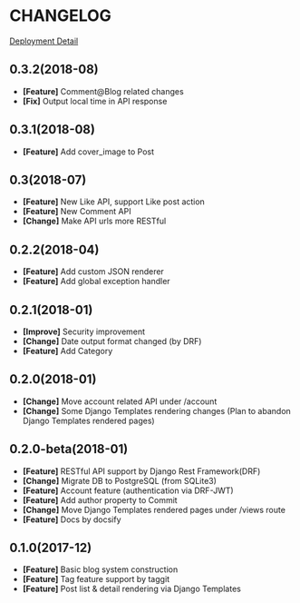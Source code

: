 # CHANGELOG

[Deployment Detail](/deployment)

## 0.3.2(2018-08)

* **[Feature]** Comment@Blog related changes
* **[Fix]** Output local time in API response

## 0.3.1(2018-08)
* **[Feature]** Add cover_image to Post

## 0.3(2018-07)
* **[Feature]** New Like API, support Like post action
* **[Feature]** New Comment API
* **[Change]** Make API urls more RESTful

## 0.2.2(2018-04)
* **[Feature]** Add custom JSON renderer
* **[Feature]** Add global exception handler

## 0.2.1(2018-01)
* **[Improve]** Security improvement
* **[Change]** Date output format changed (by DRF)
* **[Feature]** Add Category


## 0.2.0(2018-01)
* **[Change]** Move account related API under /account
* **[Change]** Some Django Templates rendering changes (Plan to abandon Django Templates rendered pages)

## 0.2.0-beta(2018-01)
* **[Feature]** RESTful API support by Django Rest Framework(DRF)
* **[Change]** Migrate DB to PostgreSQL (from SQLite3)
* **[Feature]** Account feature (authentication via DRF-JWT)
* **[Feature]** Add author property to Commit
* **[Change]** Move Django Templates rendered pages under /views route
* **[Feature]** Docs by docsify


## 0.1.0(2017-12)
* **[Feature]** Basic blog system construction
* **[Feature]** Tag feature support by taggit
* **[Feature]** Post list & detail rendering via Django Templates
